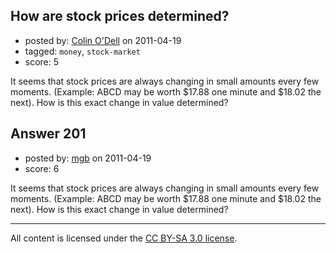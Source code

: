 ## How are stock prices determined?

- posted by: [Colin O'Dell](https://stackexchange.com/users/-1/43-colin-o-dell) on 2011-04-19
- tagged: `money`, `stock-market`
- score: 5

It seems that stock prices are always changing in small amounts every few moments.  (Example: ABCD may be worth $17.88 one minute and $18.02 the next). How is this exact change in value determined?


## Answer 201

- posted by: [mgb](https://stackexchange.com/users/-1/15-mgb) on 2011-04-19
- score: 6

It seems that stock prices are always changing in small amounts every few moments.  (Example: ABCD may be worth $17.88 one minute and $18.02 the next). How is this exact change in value determined?



---

All content is licensed under the [CC BY-SA 3.0 license](https://creativecommons.org/licenses/by-sa/3.0/).
